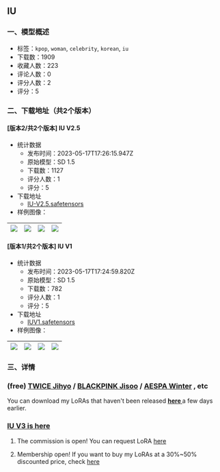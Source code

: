 ## IU
### 一、模型概述

- 标签：`kpop`, `woman`, `celebrity`, `korean`, `iu`
- 下载数：1909
- 收藏人数：223
- 评论人数：0
- 评分人数：2
- 评分：5

### 二、下载地址（共2个版本）

#### [版本2/共2个版本] IU V2.5

- 统计数据
  - 发布时间：2023-05-17T17:26:15.947Z
  - 原始模型：SD 1.5
  - 下载数：1127
  - 评分人数：1
  - 评分：5
- 下载地址
  - [IU-V2.5.safetensors](https://civitai.com/api/download/models/73414)
- 样例图像：

| <img src="https://image.civitai.com/xG1nkqKTMzGDvpLrqFT7WA/8b6059b8-0219-41f7-89a8-fa2ae773388a/width=450/819655.jpeg" /> | <img src="https://image.civitai.com/xG1nkqKTMzGDvpLrqFT7WA/87ab437a-656b-4cc4-936c-0241fbb5fb8c/width=450/819653.jpeg" /> | <img src="https://image.civitai.com/xG1nkqKTMzGDvpLrqFT7WA/c1f0a6ad-116c-41c9-9cd3-b07e6c3f593b/width=450/819657.jpeg" /> | <img src="https://image.civitai.com/xG1nkqKTMzGDvpLrqFT7WA/21364953-6afe-4482-bb5d-b71243efc863/width=450/819656.jpeg" /> |
| ---- | ---- | ---- | ---- |

#### [版本1/共2个版本] IU V1

- 统计数据
  - 发布时间：2023-05-17T17:24:59.820Z
  - 原始模型：SD 1.5
  - 下载数：782
  - 评分人数：1
  - 评分：5
- 下载地址
  - [IUV1.safetensors](https://civitai.com/api/download/models/56232)
- 样例图像：

| <img src="https://image.civitai.com/xG1nkqKTMzGDvpLrqFT7WA/881fec4b-bc5b-4a76-a23a-5493b6f28d00/width=450/609425.jpeg" /> | <img src="https://image.civitai.com/xG1nkqKTMzGDvpLrqFT7WA/f3a5d5d2-7fb7-4e03-2f67-8ad3c4e6fc00/width=450/609480.jpeg" /> | <img src="https://image.civitai.com/xG1nkqKTMzGDvpLrqFT7WA/2b262934-b3ac-43cb-ab68-19a7184d4600/width=450/609429.jpeg" /> | <img src="https://image.civitai.com/xG1nkqKTMzGDvpLrqFT7WA/4ee8e1f0-65ab-4fe0-35fe-2d3bdbc1d300/width=450/609431.jpeg" /> |
| ---- | ---- | ---- | ---- |


### 三、详情
<h3><strong>(free) </strong><a target="_blank" rel="ugc" href="https://www.buymeacoffee.com/poempoem47/e/136946?from_page=extras"><strong>TWICE Jihyo</strong></a><strong> / </strong><a target="_blank" rel="ugc" href="https://www.buymeacoffee.com/poempoem47/e/136203?from_page=extras"><strong>BLACKPINK Jisoo</strong></a><strong> / </strong><a target="_blank" rel="ugc" href="https://www.buymeacoffee.com/poempoem47/e/136002?from_page=extras"><strong>AESPA Winter</strong></a><strong> , etc</strong></h3><p>You can download my LoRAs that haven't been released <a target="_blank" rel="ugc" href="https://www.buymeacoffee.com/poempoem47/extras"><strong>here</strong></a><a target="_blank" rel="ugc" href="https://www.buymeacoffee.com/poempoem47"><strong> </strong></a>a few days earlier.</p><h3><a target="_blank" rel="ugc" href="https://www.buymeacoffee.com/poempoem47/e/137274?from_page=extras"><strong>IU V3 is here</strong></a></h3><ol><li><p>The commission is open! You can request LoRA <a target="_blank" rel="ugc" href="https://www.buymeacoffee.com/poempoem47/commissions">here</a></p></li><li><p>Membership open! If you want to buy my LoRAs at a 30%~50% discounted price, check <a target="_blank" rel="ugc" href="https://www.buymeacoffee.com/poempoem47/membership">here</a></p></li></ol>